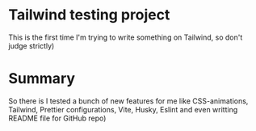 # Tailwind testing project

This is the first time I'm trying to write something on Tailwind, so don't judge strictly)

# Summary

So there is I tested a bunch of new features for me like CSS-animations, Tailwind, Prettier configurations, Vite, Husky, Eslint and even writting README file for GitHub repo)
